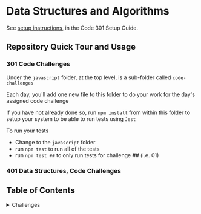 # Data Structures and Algorithms

See [setup instructions](https://codefellows.github.io/setup-guide/code-301/3-code-challenges), in the Code 301 Setup Guide.

## Repository Quick Tour and Usage

### 301 Code Challenges

Under the `javascript` folder, at the top level, is a sub-folder called `code-challenges`

Each day, you'll add one new file to this folder to do your work for the day's assigned code challenge

If you have not already done so, run `npm install` from within this folder to setup your system to be able to run tests using `Jest`

To run your tests

- Change to the `javascript` folder
- run `npm test` to run all of the tests
- run `npm test ##` to only run tests for challenge ## (i.e. 01)

### 401 Data Structures, Code Challenges

## Table of Contents

<details closed><summary>Challenges</summary>
    <br>
    - <a href="python/code_challenges/list-reverse/README.md">list-reverse</a>
    <br>
    <br>
    - <a href="python/code_challenges/list-insert-shift/README.md">list-insert-shift</a>
    <br>
    <br>
    - <a href="python/code_challenges/list-binary-search/README.md">list-binary-search</a>
    <br>
</details>

